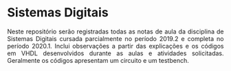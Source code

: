 # Sistemas Digitais

<p align="justify"> Neste repositório serão registradas todas as notas de aula da disciplina de Sistemas Digitais cursada parcialmente no período 2019.2 e completa no período 2020.1. Inclui observações a partir das explicações e os códigos em VHDL desenvolvidos durante as aulas e atividades solicitadas.
Geralmente os códigos apresentam um circuito e um testbench. </p>
